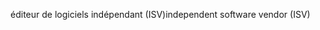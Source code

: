 <span data-ttu-id="4d632-101">éditeur de logiciels indépendant (ISV)</span><span class="sxs-lookup"><span data-stu-id="4d632-101">independent software vendor (ISV)</span></span>